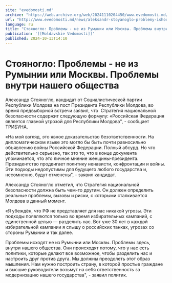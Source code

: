 ```yaml
---
site: "evedomosti.md"
archive: "https://web.archive.org/web/20241110204450/www.evedomosti.md/news/aleksandr-stoyanoglo-problemy-ishodyat-ne-iz-rumynii-ili-mos"
url: "http://www.evedomosti.md/news/aleksandr-stoyanoglo-problemy-ishodyat-ne-iz-rumynii-ili-mos"
language: ru
title: "Стояногло: Проблемы - не из Румынии или Москвы. Проблемы внутри нашего общества"
publication: '[[Moldavskie Vedomosti]]'
published: 2024-10-13T14:10
---
```


# Стояногло: Проблемы - не из Румынии или Москвы. Проблемы внутри нашего общества

Александр Стояногло, кандидат от Социалистической партии Республики Молдова на пост Президента Республики Молдова, во время предвыборной встречи заявил, что  Стратегия национальной безопасности содержит следующую формулу: «Российская Федерация является главной угрозой для Республики Молдова", - сообщает ТРИБУНА.

«На мой взгляд, это явное доказательство безответственности. На дипломатическом языке это могло бы быть почти равносильно объявлению войны Российской Федерации. Полный абсурд. Но что действительно серьезно, так это то, что в конце документа упоминается, что это личное мнение женщины-президента. Президентство продвигает политику ненависти, конфронтации и войны. Эти подходы недопустимы для будущего любого государства и, несомненно, будут отменены", - заявил кандидат.

Александр Стояногло отметил, что Стратегия национальной безопасности должна быть чем-то другим. Он должен определить реальные проблемы, вызовы и риски, с которыми сталкивается Молдова в данный момент.

«Я убеждён, что РФ не представляет для нас никакой угрозы. Эти подходы появляются только во время избирательных кампаний, с единственной целью — разделить нас. Вот уже 30 лет в каждой избирательной кампании я слышу о российских танках, угрозах со стороны Румынии и так далее.

Проблемы исходят не из Румынии или Москвы. Проблемы здесь, внутри нашего общества. Они происходят потому, что у нас есть политики, которые делают все возможное, чтобы разделить нас и настроить друг против друга. Мы должны преодолеть этот образ мышления. Нам нужно построить страну, в которой простые граждане и высшие руководители возьмут на себя ответственность за модернизацию нашего государства", - заявил политик.